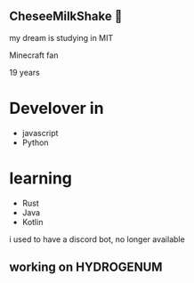 ## CheseeMilkShake 🧀

my dream is studying in MIT

Minecraft fan

19 years

# Develover in
 - javascript
 - Python
# learning
- Rust
- Java
- Kotlin

i used to have a discord bot, no longer available

## working on HYDROGENUM



<!---
CheeseMilkShake/CheeseMilkShake is a ✨ special ✨ repository because its `README.md` (this file) appears on your GitHub profile.
You can click the Preview link to take a look at your changes.
--->
